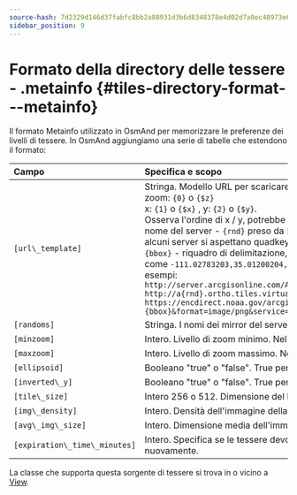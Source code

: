 ```yaml
---
source-hash: 7d2329d146d37fabfc8bb2a88931d3b6d8348378e4d02d7a0ec48973e6660cea
sidebar_position: 9
---
```


# Formato della directory delle tessere - .metainfo {#tiles-directory-format---metainfo}

Il formato Metainfo utilizzato in OsmAnd per memorizzare le preferenze dei livelli di tessere. In OsmAnd aggiungiamo una serie di tabelle che estendono il formato:


| Campo | Specifica e scopo| 
| :---- | :---------------| 
| `[url\_template]` | Stringa. Modello URL per scaricare le tessere con:<br /> zoom: `{0}` o `{$z}`<br /> x: `{1}` o `{$x}` , y: `{2}` o `{$y}`.<br />  Osserva l'ordine di x / y, potrebbe essere diverso nell'url<br />nome del server - `{rnd}` preso da [randoms]<br />alcuni server si aspettano quadkey - `{q}` che dovrebbe essere usato al posto di XYZ<br />`{bbox}` - riquadro di delimitazione, in gradi, con formato longitudine minima,latitudine minima,longitudine massima,latitudine massima, come `-111.02783203,35.01200204,-111.00585938,35.02999637`<br />esempi:<br />`http://server.arcgisonline.com/ArcGIS/rest/services/World_Imagery/MapServer/tile/{$z}/{$y}/{$x}`<br />`http://a{rnd}.ortho.tiles.virtualearth.net/tiles/a{q}.jpeg?g=700`<br />`https://encdirect.noaa.gov/arcgis/services/encdirect/enc_harbour/MapServer/WmsServer?bbox={bbox}&format=image/png&service=WMS&version=1.1.1&request=GetMap&srs=EPSG:4326&width=256&height=256&layers=0,6,11&map=&styles=` | 
| `[randoms]` | Stringa. I nomi dei mirror del server. Separati da virgola. Uno di questi valori sostituirà casualmente il segnaposto `{rdn}` nel campo "url".| 
| `[minzoom]` | Intero. Livello di zoom minimo. Nel formato regolare (OSM, Google maps).| 
| `[maxzoom]` | Intero. Livello di zoom massimo. Nel formato regolare (OSM, Google maps).| 
| `[ellipsoid]` | Booleano "true" o "false". True per Mercatore ellittico (tessere Yandex). False per il regolare Mercatore sferico web (OSM, Google maps)| 
| `[inverted\_y]` | Booleano "true" o "false". True per numero di tessere Y invertito (tessere Nakarte.me).| 
| `[tile\_size]` | Intero 256 o 512. Dimensione del lato della tessera scaricata in px.| 
| `[img\_density]` | Intero. Densità dell'immagine della tessera.| 
| `[avg\_img\_size]` | Intero. Dimensione media dell'immagine della tessera.| 
| `[expiration\_time\_minutes]` | Intero. Specifica se le tessere devono scadere dopo il numero di minuti indicato. Verranno comunque visualizzate, ma anche scaricate nuovamente.| 

La classe che supporta questa sorgente di tessere si trova in o vicino a [View](https://github.com/osmandapp/Osmand/blob/master/OsmAnd-java/src/main/java/net/osmand/map/TileSourceManager.java#L28).